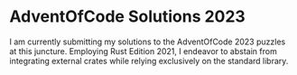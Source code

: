 # AdventOfCode Solutions 2023
I am currently submitting my solutions to the AdventOfCode 2023 puzzles at this juncture. Employing Rust Edition 2021, I endeavor to abstain from integrating external crates while relying exclusively on the standard library.
